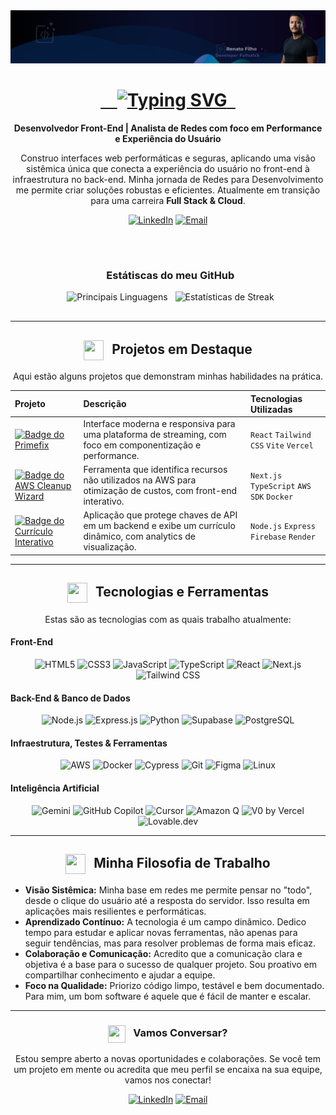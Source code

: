 <div align="center">
  <picture>
    <source media="(prefers-color-scheme: dark)" srcset="https://github.com/RenatofilhoDevandtech/RenatofilhoDevandtech/blob/main/assets/Banner-Github.png">
    <source media="(prefers-color-scheme: light)" srcset="https://github.com/RenatofilhoDevandtech/RenatofilhoDevandtech/blob/main/assets/Banner-Github%20(1).png">
    <img alt="Banner do Perfil de Renato Filho" src="https://github.com/RenatofilhoDevandtech/RenatofilhoDevandtech/blob/main/assets/Banner-Github.png">
  </picture>
</div>

<div align="center">
  <h1>
    <a href="https://git.io/typing-svg">
    <img src="https://readme-typing-svg.demolab.com?font=Fira+Code&weight=600&pause=1000&color=A678DE;8B5CF6&center=true&vCenter=true&width=500&lines=Ol%C3%A1%2C+eu+sou+o+Renato+Filho!;Resolvo+Problemas+%26+Amo+o+mundo+Tech;Da+Infraestrutura+ao+Front-End;Em+constante+evolu%C3%A7%C3%A3o+para+o+Full+Stack" alt="Typing SVG">
  </a>
  </h1>
  <strong>Desenvolvedor Front-End | Analista de Redes com foco em Performance e Experiência do Usuário</strong>
</div>

<p align="center">
  Construo interfaces web performáticas e seguras, aplicando uma visão sistêmica única que conecta a experiência do usuário no front-end à infraestrutura no back-end. Minha jornada de Redes para Desenvolvimento me permite criar soluções robustas e eficientes. Atualmente em transição para uma carreira <strong>Full Stack & Cloud</strong>.
</p>

<p align="center">
  <a href="https://www.linkedin.com/in/renato-filho-devandtech/" target="_blank"><img alt="LinkedIn" src="https://img.shields.io/badge/LinkedIn-A678DE?style=for-the-badge&logo=linkedin&logoColor=white"></a>
  <a href="mailto:renatoservicesti@email.com" target="_blank"><img alt="Email" src="https://img.shields.io/badge/Email-A678DE?style=for-the-badge&logo=gmail&logoColor=white"></a>
</p>

 <div align="center" style="margin: 30px 0;">
    <h3 align="center">
      Estátiscas do meu GitHub
    </h3>
    <img src="https://github-readme-stats.vercel.app/api/top-langs/?username=RenatofilhoDevandtech&layout=compact&hide_border=true&theme=transparent&title_color=A678DE&text_color=FFFFFF&icon_color=A678DE" alt="Principais Linguagens"/>
    <img src="https://github-readme-streak-stats.herokuapp.com?user=RenatofilhoDevandtech&hide_border=true&theme=transparent&fire=A678DE&ring=A678DE&currStreakNum=FFFFFF&sideNums=FFFFFF&currStreakLabel=A678DE&sideLabels=A678DE&dates=FFFFFF" alt="Estatísticas de Streak"/>
  </div>
</div>

---

<div align="center">
  <h2>
    <img src="https://api.iconify.design/feather/briefcase.svg?color=%238B5CF6" width="32" height="32" style="vertical-align: middle; margin-right: 8px;" />
    Projetos em Destaque
  </h2>
</div>

<p align="center">Aqui estão alguns projetos que demonstram minhas habilidades na prática.</p>

| Projeto | Descrição | Tecnologias Utilizadas |
| :--- | :--- | :--- |
| <a href="https://github.com/seu-usuario/primefix"><img src="https://img.shields.io/badge/Primefix-A678DE?style=for-the-badge&logo=react&logoColor=white" alt="Badge do Primefix"/></a> | Interface moderna e responsiva para uma plataforma de streaming, com foco em componentização e performance. | `React` `Tailwind CSS` `Vite` `Vercel` |
| <a href="https://github.com/seu-usuario/aws-cleanup"><img src="https://img.shields.io/badge/AWS_Cleanup-A678DE?style=for-the-badge&logo=amazon-aws&logoColor=white" alt="Badge do AWS Cleanup Wizard"/></a> | Ferramenta que identifica recursos não utilizados na AWS para otimização de custos, com front-end interativo. | `Next.js` `TypeScript` `AWS SDK` `Docker` |
| <a href="https://github.com/seu-usuario/curriculo-api"><img src="https://img.shields.io/badge/CV_Interativo-A678DE?style=for-the-badge&logo=node.js&logoColor=white" alt="Badge do Currículo Interativo"/></a> | Aplicação que protege chaves de API em um backend e exibe um currículo dinâmico, com analytics de visualização. | `Node.js` `Express` `Firebase` `Render` |

---

<div align="center">
  <h2>
    <img src="https://api.iconify.design/feather/tool.svg?color=%238B5CF6" width="32" height="32" style="vertical-align: middle; margin-right: 8px;" />
    Tecnologias e Ferramentas
  </h2>
</div>

<p align="center">Estas são as tecnologias com as quais trabalho atualmente:</p>

#### Front-End
<p align="center">
    <img src="https://img.shields.io/badge/HTML5-E34F26?style=flat-square&logo=html5&logoColor=white" alt="HTML5"/>
    <img src="https://img.shields.io/badge/CSS3-1572B6?style=flat-square&logo=css3&logoColor=white" alt="CSS3"/>
    <img src="https://img.shields.io/badge/JavaScript-F7DF1E?style=flat-square&logo=javascript&logoColor=black" alt="JavaScript"/>
    <img src="https://img.shields.io/badge/TypeScript-3178C6?style=flat-square&logo=typescript&logoColor=white" alt="TypeScript"/>
    <img src="https://img.shields.io/badge/React-20232A?style=flat-square&logo=react&logoColor=61DAFB" alt="React"/>
    <img src="https://img.shields.io/badge/Next.js-000000?style=flat-square&logo=next.js&logoColor=white" alt="Next.js"/>
    <img src="https://img.shields.io/badge/Tailwind_CSS-38B2AC?style=flat-square&logo=tailwind-css&logoColor=white" alt="Tailwind CSS"/>
</p>

#### Back-End & Banco de Dados
<p align="center">
    <img src="https://img.shields.io/badge/Node.js-339933?style=flat-square&logo=node.js&logoColor=white" alt="Node.js"/>
    <img src="https://img.shields.io/badge/Express.js-000000?style=flat-square&logo=express&logoColor=white" alt="Express.js"/>
    <img src="https://img.shields.io/badge/Python-3776AB?style=flat-square&logo=python&logoColor=white" alt="Python"/>
    <img src="https://img.shields.io/badge/Supabase-3ECF8E?style=flat-square&logo=supabase&logoColor=white" alt="Supabase"/>
    <img src="https://img.shields.io/badge/PostgreSQL-4169E1?style=flat-square&logo=postgresql&logoColor=white" alt="PostgreSQL"/>
</p>

#### Infraestrutura, Testes & Ferramentas
<p align="center">
    <img src="https://img.shields.io/badge/AWS-232F3E?style=flat-square&logo=amazon-aws&logoColor=FF9900" alt="AWS"/>
    <img src="https://img.shields.io/badge/Docker-2496ED?style=flat-square&logo=docker&logoColor=white" alt="Docker"/>
    <img src="https://img.shields.io/badge/Cypress-17202C?style=flat-square&logo=cypress&logoColor=white" alt="Cypress"/>
    <img src="https://img.shields.io/badge/Git-F05032?style=flat-square&logo=git&logoColor=white" alt="Git"/>
    <img src="https://img.shields.io/badge/Figma-F24E1E?style=flat-square&logo=figma&logoColor=white" alt="Figma"/>
    <img src="https://img.shields.io/badge/Linux-FCC624?style=flat-square&logo=linux&logoColor=black" alt="Linux"/>
</p>

#### Inteligência Artificial
<p align="center">
    <img src="https://img.shields.io/badge/Gemini-8E77F0?style=flat-square&logo=google-gemini&logoColor=white" alt="Gemini"/>
    <img src="https://img.shields.io/badge/GitHub_Copilot-171515?style=flat-square&logo=github-copilot&logoColor=white" alt="GitHub Copilot"/>
    <img src="https://img.shields.io/badge/Cursor-A678DE?style=flat-square&logo=cursor&logoColor=white" alt="Cursor"/>
    <img src="https://img.shields.io/badge/Amazon_Q-232F3E?style=flat-square&logo=amazon-aws&logoColor=FF9900" alt="Amazon Q"/>
    <img src="https://img.shields.io/badge/V0-000000?style=flat-square&logo=vercel&logoColor=white" alt="V0 by Vercel"/>
    <img src="https://img.shields.io/badge/Lovable-A678DE?style=flat-square&logo=heart&logoColor=white" alt="Lovable.dev"/>
</p>

---

<div align="center">
  <h2>
    <img src="https://api.iconify.design/feather/compass.svg?color=%238B5CF6" width="32" height="32" style="vertical-align: middle; margin-right: 8px;" />
    Minha Filosofia de Trabalho
  </h2>
</div>

-   **Visão Sistêmica:** Minha base em redes me permite pensar no "todo", desde o clique do usuário até a resposta do servidor. Isso resulta em aplicações mais resilientes e performáticas.
-   **Aprendizado Contínuo:** A tecnologia é um campo dinâmico. Dedico tempo para estudar e aplicar novas ferramentas, não apenas para seguir tendências, mas para resolver problemas de forma mais eficaz.
-   **Colaboração e Comunicação:** Acredito que a comunicação clara e objetiva é a base para o sucesso de qualquer projeto. Sou proativo em compartilhar conhecimento e ajudar a equipe.
-   **Foco na Qualidade:** Priorizo código limpo, testável e bem documentado. Para mim, um bom software é aquele que é fácil de manter e escalar.

<div align="center">
  <hr>
  <h3>
    <img src="https://api.iconify.design/feather/send.svg?color=%238B5CF6" width="28" height="28" style="vertical-align: middle; margin-right: 8px;" />
    Vamos Conversar?
  </h3>
  <p>Estou sempre aberto a novas oportunidades e colaborações. Se você tem um projeto em mente ou acredita que meu perfil se encaixa na sua equipe, vamos nos conectar!</p>
  <p>
    <a href="https://www.linkedin.com/in/renato-filho-devandtech/" target="_blank"><img alt="LinkedIn" src="https://img.shields.io/badge/LinkedIn-A678DE?style=for-the-badge&logo=linkedin&logoColor=white"></a>
    <a href="mailto:renatoservicesti@email.com" target="_blank"><img alt="Email" src="https://img.shields.io/badge/Email-A678DE?style=for-the-badge&logo=gmail&logoColor=white"></a>
  </p>
  <br>
 
